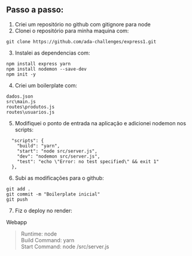## Passo a passo:

1. Criei um repositório no github com gitignore para node
2. Clonei o repositório para minha maquina com:
```` 
git clone https://github.com/ada-challenges/express1.git
```` 

3. Instalei as dependencias com:
```` 
npm install express yarn
npm install nodemon --save-dev
npm init -y
````

4. Criei um boilerplate com:
````
dados.json
src\main.js  
routes\produtos.js  
routes\usuarios.js  
````

5. Modifiquei o ponto de entrada na aplicação e adicionei nodemon nos scripts:

````
  "scripts": {
    "build": "yarn",
    "start": "node src/server.js",
    "dev": "nodemon src/server.js",
    "test": "echo \"Error: no test specified\" && exit 1"
  },
````

6. Subi as modificações para o github:
````
git add .
git commit -m "Boilerplate inicial"
git push
````

7. Fiz o deploy no render:

Webapp
> Runtime: node  
> Build Command: yarn  
> Start Command: node /src/server.js